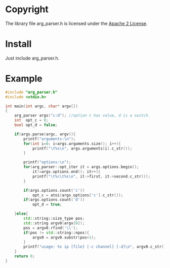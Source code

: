 # Copyright

 The library file arg_parser.h is licensed under the [Apache 2 License](https://github.com/opencv/opencv/blob/master/LICENSE).

# Install

Just include arg_parser.h.

# Example

```c++
#include "arg_parser.h"
#include <stdio.h>

int main(int argc, char* argv[])
{
	arg_parser args("c:d"); //option c has value, d is a switch.
	int  opt_c = 0;
	bool opt_d = false;

	if(args.parse(argc, argv)){
		printf("arguments:\n");
		for(int i=0; i<args.arguments.size(); i++){
			printf("\t%s\n", args.arguments[i].c_str());
		}

		printf("options:\n");
		for(arg_parser::opt_iter it = args.options.begin(); 
            it!=args.options.end(); it++){
			printf("\t%c\t%s\n", it->first, it->second.c_str());
		}

		if(args.options.count('c'))
			opt_c = atoi(args.options['c'].c_str());
		if(args.options.count('d'))
			opt_d = true;

	}else{
		std::string::size_type pos;
		std::string argv0(argv[0]);
		pos = argv0.rfind('\\');
		if(pos != std::string::npos){
			argv0 = argv0.substr(pos+1);
		}
		printf("usage: %s ip [file] [-c channel] [-d]\n", argv0.c_str());
	}
	return 0;
}


```

